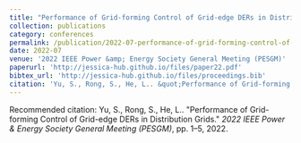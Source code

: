 ```yaml
---
title: "Performance of Grid-forming Control of Grid-edge DERs in Distribution Grids"
collection: publications
category: conferences
permalink: /publication/2022-07-performance-of-grid-forming-control-of-grid-edge-ders-in-distribution-grids
date: 2022-07
venue: '2022 IEEE Power &amp; Energy Society General Meeting (PESGM)'
paperurl: 'http://jessica-hub.github.io/files/paper22.pdf'
bibtex_url: 'http://jessica-hub.github.io/files/proceedings.bib'
citation: 'Yu, S., Rong, S., He, L.. &quot;Performance of Grid-forming Control of Grid-edge DERs in Distribution Grids.&quot; <i>2022 IEEE Power &amp; Energy Society General Meeting (PESGM)</i>, pp. 1–5, 2022.'
---
```


Recommended citation: Yu, S., Rong, S., He, L.. &quot;Performance of Grid-forming Control of Grid-edge DERs in Distribution Grids.&quot; <i>2022 IEEE Power &amp; Energy Society General Meeting (PESGM)</i>, pp. 1–5, 2022.
